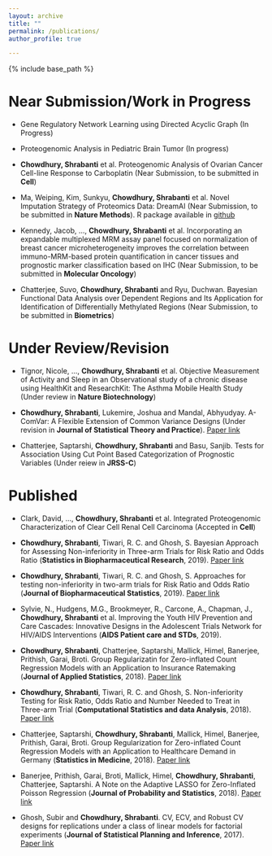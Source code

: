 ```yaml
---
layout: archive
title: ""
permalink: /publications/
author_profile: true

---
```


{% include base_path %}

Near Submission/Work in Progress
======
* Gene Regulatory Network Learning using Directed Acyclic Graph (In Progress)

* Proteogenomic Analysis in Pediatric Brain Tumor (In progress)

* **Chowdhury, Shrabanti** et al. Proteogenomic Analysis of Ovarian Cancer Cell-line Response to Carboplatin (Near Submission, to be submitted in **Cell**)

* Ma, Weiping, Kim, Sunkyu, **Chowdhury, Shrabanti** et al. Novel Imputation Strategy of Proteomics Data: DreamAI (Near Submission, to be submitted in **Nature Methods**). R package available in [github](https://github.com/WangLab-MSSM/DreamAI)

* Kennedy, Jacob, ..., **Chowdhury, Shrabanti** et al. Incorporating an expandable multiplexed MRM assay panel focused on normalization of breast cancer microheterogeneity improves the correlation between immuno-MRM-based protein quantification in cancer tissues and prognostic marker classification based on IHC (Near Submission, to be submitted in **Molecular Oncology**)

* Chatterjee, Suvo, **Chowdhury, Shrabanti** and Ryu, Duchwan. Bayesian Functional Data Analysis over Dependent Regions and Its Application for Identification of Differentially Methylated Regions (Near Submission, to be submitted in **Biometrics**)


Under Review/Revision
======

* Tignor, Nicole, ..., **Chowdhury, Shrabanti** et al. Objective Measurement of Activity and Sleep in an Observational study of a chronic disease using HealthKit and ResearchKit: The Asthma Mobile Health Study (Under review in **Nature Biotechnology**)

* **Chowdhury, Shrabanti**, Lukemire, Joshua and Mandal, Abhyudyay. A-ComVar: A Flexible Extension of Common Variance Designs (Under revision in **Journal of Statistical Theory and Practice**). [Paper link](https://arxiv.org/abs/1904.02597)	
           
* Chatterjee, Saptarshi, **Chowdhury, Shrabanti** and Basu, Sanjib. Tests for Association Using Cut Point Based Categorization of Prognostic Variables (Under reiew in **JRSS-C**)
       

Published
======
* Clark, David, ..., **Chowdhury, Shrabanti** et al. Integrated Proteogenomic Characterization of Clear Cell Renal Cell Carcinoma (Accepted in **Cell**) 

* **Chowdhury, Shrabanti**, Tiwari, R. C. and Ghosh, S. Bayesian Approach for Assessing Non-inferiority in Three-arm Trials for Risk Ratio and Odds Ratio (**Statistics in Biopharmaceutical Research**, 2019). [Paper link](https://amstat.tandfonline.com/doi/full/10.1080/19466315.2018.1554504)
			
* **Chowdhury, Shrabanti**, Tiwari, R. C. and Ghosh, S. Approaches for testing non-inferiority in two-arm trials for Risk Ratio and Odds Ratio (**Journal of Biopharmaceutical Statistics**, 2019). [Paper link](https://www.tandfonline.com/doi/abs/10.1080/10543406.2019.1572616)
			
* Sylvie, N., Hudgens, M.G., Brookmeyer, R., Carcone, A., Chapman, J., **Chowdhury, Shrabanti** et al. Improving the Youth HIV Prevention and Care Cascades: Innovative Designs in the Adolescent Trials Network for HIV/AIDS Interventions (**AIDS Patient care and STDs**, 2019). 
		 		
* **Chowdhury, Shrabanti**, Chatterjee, Saptarshi, Mallick, Himel, Banerjee, Prithish, Garai, Broti. Group Regularizatin for Zero-inflated Count Regression Models with an Application to Insurance Ratemaking (**Journal of Applied Statistics**, 2018). [Paper link](https://www.tandfonline.com/doi/abs/10.1080/02664763.2018.1555232)
		 
			
* **Chowdhury, Shrabanti**, Tiwari, R. C. and Ghosh, S. Non-inferiority Testing for Risk Ratio, Odds Ratio and Number Needed to Treat in Three-arm Trial (**Computational Statistics and data Analysis**, 2018). [Paper link](https://www.sciencedirect.com/science/article/pii/S0167947318302019)
			
* Chatterjee, Saptarshi, **Chowdhury, Shrabanti**, Mallick, Himel, Banerjee, Prithish, Garai, Broti. Group Regularization for Zero-inflated Count Regression Models with an Application to Healthcare Demand in Germany (**Statistics in Medicine**, 2018). [Paper link](https://onlinelibrary.wiley.com/doi/abs/10.1002/sim.7804)
			

* Banerjee, Prithish, Garai, Broti, Mallick, Himel, **Chowdhury, Shrabanti**, Chatterjee, Saptarshi. A Note on the Adaptive LASSO for Zero-Inflated Poisson Regression (**Journal of Probability and Statistics**, 2018). [Paper link](https://www.hindawi.com/journals/jps/2018/2834183/abs/)
			
* Ghosh, Subir and **Chowdhury, Shrabanti**. CV, ECV, and Robust CV designs for replications under a class of linear models for factorial experiments (**Journal of Statistical Planning and Inference**, 2017). [Paper link](https://www.sciencedirect.com/science/article/pii/S0378375817300393)
	

